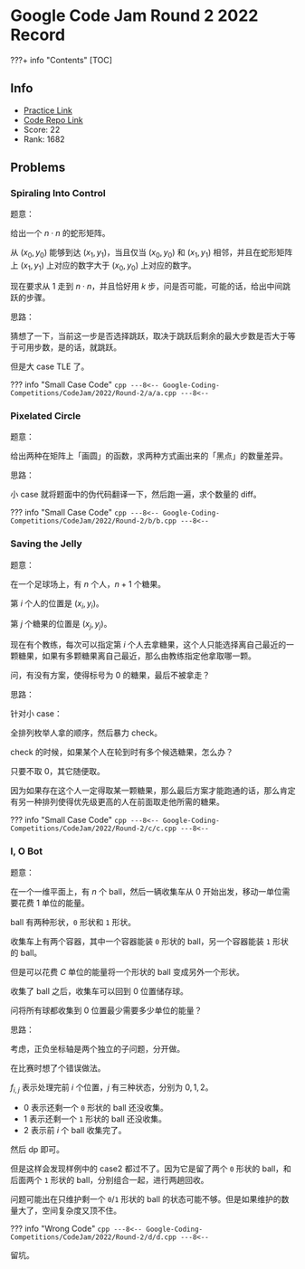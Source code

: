 # Google Code Jam Round 2 2022 Record

???+ info "Contents"
    [TOC]

## Info

* [Practice Link](https://codingcompetitions.withgoogle.com/codejam/round/00000000008778ec)
* [Code Repo Link](https://github.com/Dup4/Google-Coding-Competitions/tree/main/CodeJam/2022/Round-2)
* Score: 22
* Rank: 1682

## Problems

### Spiraling Into Control

题意：

给出一个 $n \cdot n$ 的蛇形矩阵。

从 $(x_0, y_0)$ 能够到达 $(x_1, y_1)$，当且仅当 $(x_0, y_0)$ 和 $(x_1, y_1)$ 相邻，并且在蛇形矩阵上 $(x_1, y_1)$ 上对应的数字大于 $(x_0, y_0)$ 上对应的数字。

现在要求从 $1$ 走到 $n \cdot n$，并且恰好用 $k$ 步，问是否可能，可能的话，给出中间跳跃的步骤。

思路：

猜想了一下，当前这一步是否选择跳跃，取决于跳跃后剩余的最大步数是否大于等于可用步数，是的话，就跳跃。

但是大 case TLE 了。

??? info "Small Case Code"
    ```cpp
    ---8<--
    Google-Coding-Competitions/CodeJam/2022/Round-2/a/a.cpp
    ---8<--
    ```

### Pixelated Circle

题意：

给出两种在矩阵上「画圆」的函数，求两种方式画出来的「黑点」的数量差异。

思路：

小 case 就将题面中的伪代码翻译一下，然后跑一遍，求个数量的 diff。

??? info "Small Case Code"
    ```cpp
    ---8<--
    Google-Coding-Competitions/CodeJam/2022/Round-2/b/b.cpp
    ---8<--
    ```

### Saving the Jelly

题意：

在一个足球场上，有 $n$ 个人，$n + 1$ 个糖果。

第 $i$ 个人的位置是 $(x_i, y_i)$。

第 $j$ 个糖果的位置是 $(x_j, y_j)$。

现在有个教练，每次可以指定第 $i$ 个人去拿糖果，这个人只能选择离自己最近的一颗糖果，如果有多颗糖果离自己最近，那么由教练指定他拿取哪一颗。

问，有没有方案，使得标号为 $0$ 的糖果，最后不被拿走？

思路：

针对小 case：

全排列枚举人拿的顺序，然后暴力 check。

check 的时候，如果某个人在轮到时有多个候选糖果，怎么办？

只要不取 $0$，其它随便取。

因为如果存在这个人一定得取某一颗糖果，那么最后方案才能跑通的话，那么肯定有另一种排列使得优先级更高的人在前面取走他所需的糖果。

??? info "Small Case Code"
    ```cpp
    ---8<--
    Google-Coding-Competitions/CodeJam/2022/Round-2/c/c.cpp
    ---8<--
    ```

### I, O Bot

题意：

在一个一维平面上，有 $n$ 个 ball，然后一辆收集车从 $0$ 开始出发，移动一单位需要花费 $1$ 单位的能量。

ball 有两种形状，`0` 形状和 `1` 形状。

收集车上有两个容器，其中一个容器能装 `0` 形状的 ball，另一个容器能装 `1` 形状的 ball。

但是可以花费 $C$ 单位的能量将一个形状的 ball 变成另外一个形状。

收集了 ball 之后，收集车可以回到 $0$ 位置储存球。

问将所有球都收集到 $0$ 位置最少需要多少单位的能量？

思路：

考虑，正负坐标轴是两个独立的子问题，分开做。

在比赛时想了个错误做法。

$f_{i, j}$ 表示处理完前 $i$ 个位置，$j$ 有三种状态，分别为 $0, 1, 2$。

* $0$ 表示还剩一个 `0` 形状的 ball 还没收集。
* $1$ 表示还剩一个 `1` 形状的 ball 还没收集。
* $2$ 表示前 $i$ 个 ball 收集完了。

然后 dp 即可。

但是这样会发现样例中的 case2 都过不了。因为它是留了两个 `0` 形状的 ball，和后面两个 `1` 形状的 ball，分别组合一起，进行两趟回收。

问题可能出在只维护剩一个 `0`/`1` 形状的 ball 的状态可能不够。但是如果维护的数量大了，空间复杂度又顶不住。

??? info "Wrong Code"
    ```cpp
    ---8<--
    Google-Coding-Competitions/CodeJam/2022/Round-2/d/d.cpp
    ---8<--
    ```

留坑。
